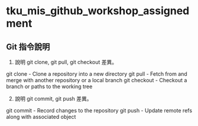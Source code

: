 # tku_mis_github_workshop_assignedment

## Git 指令說明

1. 說明 git clone, git pull, git checkout 差異。

git clone - Clone a repository into a new directory
git pull - Fetch from and merge with another repository or a local branch
git checkout - Checkout a branch or paths to the working tree

2. 說明 git commit, git push 差異。

git commit - Record changes to the repository
git push - Update remote refs along with associated object

